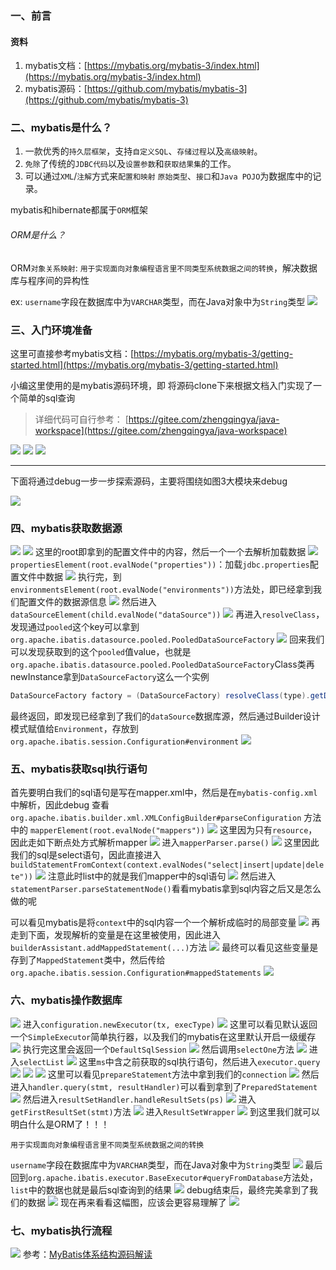 ﻿### 一、前言

#### 资料

1. mybatis文档：[https://mybatis.org/mybatis-3/index.html](https://mybatis.org/mybatis-3/index.html)
2. mybatis源码：[https://github.com/mybatis/mybatis-3](https://github.com/mybatis/mybatis-3)

### 二、mybatis是什么？

1. 一款优秀的`持久层框架`，支持`自定义SQL`、`存储过程`以及`高级映射`。
2. `免除`了传统的`JDBC代码`以及`设置参数`和`获取结果集`的工作。
3. 可以通过`XML`/`注解`方式来`配置和映射` `原始类型`、`接口`和`Java POJO`为数据库中的记录。

mybatis和hibernate都属于`ORM`框架

###### ORM是什么？
ORM`对象关系映射`: `用于实现面向对象编程语言里不同类型系统数据之间的转换`，解决数据库与程序间的异构性

ex: `username`字段在数据库中为`VARCHAR`类型，而在Java对象中为`String`类型
![](./images/04-源码解析之SQL执行流程-20230912150748238.png)

### 三、入门环境准备

这里可直接参考mybatis文档：[https://mybatis.org/mybatis-3/getting-started.html](https://mybatis.org/mybatis-3/getting-started.html)

小编这里使用的是mybatis源码环境，即 将源码clone下来根据文档入门实现了一个简单的sql查询

> 详细代码可自行参考： [https://gitee.com/zhengqingya/java-workspace](https://gitee.com/zhengqingya/java-workspace)


![](./images/04-源码解析之SQL执行流程-20230912150748263.png)
![](./images/04-源码解析之SQL执行流程-20230912150748304.png)
![](./images/04-源码解析之SQL执行流程-20230912150748334.png)


---


下面将通过debug一步一步探索源码，主要将围绕如图3大模块来debug

![](./images/04-源码解析之SQL执行流程-20230912150748364.png)

### 四、mybatis获取数据源

![](./images/04-源码解析之SQL执行流程-20230912150748385.png)
![](./images/04-源码解析之SQL执行流程-20230912150748411.png)
这里的root即拿到的配置文件中的内容，然后一个一个去解析加载数据
![](./images/04-源码解析之SQL执行流程-20230912150748446.png)
`propertiesElement(root.evalNode("properties"))`：加载`jdbc.properties`配置文件中数据
![](./images/04-源码解析之SQL执行流程-20230912150748480.png)
执行完，到`environmentsElement(root.evalNode("environments"))`方法处，即已经拿到我们配置文件的数据源信息
![](./images/04-源码解析之SQL执行流程-20230912150748520.png)
然后进入`dataSourceElement(child.evalNode("dataSource"))`
![](./images/04-源码解析之SQL执行流程-20230912150748556.png)
再进入`resolveClass`，发现通过`pooled`这个key可以拿到`org.apache.ibatis.datasource.pooled.PooledDataSourceFactory`
![](./images/04-源码解析之SQL执行流程-20230912150748593.png)
回来我们可以发现获取到的这个`pooled`值value，也就是`org.apache.ibatis.datasource.pooled.PooledDataSourceFactory`Class类再newInstance拿到`DataSourceFactory`这么一个实例

```java
DataSourceFactory factory = (DataSourceFactory) resolveClass(type).getDeclaredConstructor().newInstance();
```

最终返回，即发现已经拿到了我们的`dataSource`数据库源，然后通过Builder设计模式赋值给`Environment`，存放到`org.apache.ibatis.session.Configuration#environment`
![](./images/04-源码解析之SQL执行流程-20230912150748619.png)

### 五、mybatis获取sql执行语句

首先要明白我们的sql语句是写在mapper.xml中，然后是在`mybatis-config.xml`中解析，因此debug 查看`org.apache.ibatis.builder.xml.XMLConfigBuilder#parseConfiguration` 方法中的 `mapperElement(root.evalNode("mappers"))`
![](./images/04-源码解析之SQL执行流程-20230912150748643.png)
这里因为只有`resource`，因此走如下断点处方式解析mapper
![](./images/04-源码解析之SQL执行流程-20230912150748676.png)
进入`mapperParser.parse()`
![](./images/04-源码解析之SQL执行流程-20230912150748702.png)
这里因此我们的sql是select语句，因此直接进入`buildStatementFromContext(context.evalNodes("select|insert|update|delete"))`
![](./images/04-源码解析之SQL执行流程-20230912150748726.png)
注意此时list中的就是我们mapper中的sql语句
![](./images/04-源码解析之SQL执行流程-20230912150748749.png)
然后进入`statementParser.parseStatementNode()`看看mybatis拿到sql内容之后又是怎么做的呢

可以看见mybatis是将`context`中的sql内容一个一个解析成临时的局部变量
![](./images/04-源码解析之SQL执行流程-20230912150748769.png)
再走到下面，发现解析的变量是在这里被使用，因此进入`builderAssistant.addMappedStatement(...)`方法
![](./images/04-源码解析之SQL执行流程-20230912150748796.png)
最终可以看见这些变量是存到了`MappedStatement`类中，然后传给`org.apache.ibatis.session.Configuration#mappedStatements`
![](./images/04-源码解析之SQL执行流程-20230912150748829.png)

### 六、mybatis操作数据库

![](./images/04-源码解析之SQL执行流程-20230912150748853.png)
进入`configuration.newExecutor(tx, execType)`
![](./images/04-源码解析之SQL执行流程-20230912150748877.png)
这里可以看见默认返回一个`SimpleExecutor`简单执行器，以及我们的mybatis在这里默认开启一级缓存
![](./images/04-源码解析之SQL执行流程-20230912150748904.png)
执行完这里会返回一个`DefaultSqlSession`
![](./images/04-源码解析之SQL执行流程-20230912150748927.png)
然后调用`selectOne`方法
![](./images/04-源码解析之SQL执行流程-20230912150748949.png)
进入`selectList`
![](./images/04-源码解析之SQL执行流程-20230912150748974.png)
这里`ms`中含之前获取的sql执行语句，然后进入`executor.query`
![](./images/04-源码解析之SQL执行流程-20230912150749011.png)
![](./images/04-源码解析之SQL执行流程-20230912150749038.png)
![](./images/04-源码解析之SQL执行流程-20230912150749061.png)
这里可以看见`prepareStatement`方法中拿到我们的`connection`
![](./images/04-源码解析之SQL执行流程-20230912150749101.png)
然后进入`handler.query(stmt, resultHandler)`可以看到拿到了`PreparedStatement`
![](./images/04-源码解析之SQL执行流程-20230912150749133.png)
然后进入`resultSetHandler.handleResultSets(ps)`
![](./images/04-源码解析之SQL执行流程-20230912150749157.png)
进入`getFirstResultSet(stmt)`方法
![](./images/04-源码解析之SQL执行流程-20230912150749186.png)
进入`ResultSetWrapper`
![](./images/04-源码解析之SQL执行流程-20230912150749211.png)
到这里我们就可以明白什么是ORM了！！！

`用于实现面向对象编程语言里不同类型系统数据之间的转换`

`username`字段在数据库中为`VARCHAR`类型，而在Java对象中为`String`类型
![](./images/04-源码解析之SQL执行流程-20230912150748238.png)
最后回到`org.apache.ibatis.executor.BaseExecutor#queryFromDatabase`方法处，`list`中的数据也就是最后sql查询到的结果
![](./images/04-源码解析之SQL执行流程-20230912150749258.png)
debug结束后，最终完美拿到了我们的数据
![](./images/04-源码解析之SQL执行流程-20230912150749299.png)
现在再来看看这幅图，应该会更容易理解了
![](./images/04-源码解析之SQL执行流程-20230912150749343.png)

### 七、mybatis执行流程

![](./images/04-源码解析之SQL执行流程-20230912150749365.png)
参考：[MyBatis体系结构源码解读](https://www.jianshu.com/p/6b957c494fa8)





